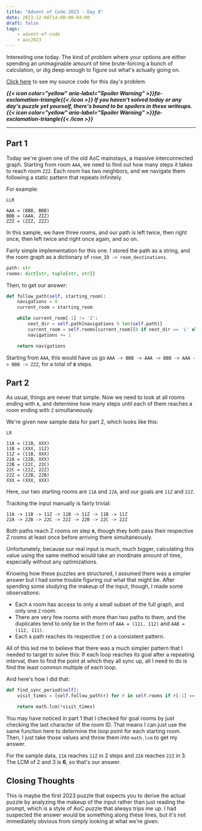 ```yaml
---
title: "Advent of Code 2023 - Day 8"
date: 2023-12-08T14:00:00-04:00
draft: false
tags:
    - advent-of-code
    - aoc2023
---
```


Interesting one today. The kind of problem where your options are either spending an unimaginable amount of time brute-forcing a bunch of calculation, or dig deep enough to figure out what's actually going on.

[Click here](https://github.com/Ratheronfire/advent-of-code/blob/master/year_2023/day-8.py) to see my source code for this day's problem.

***{{< icon color="yellow" aria-label="Spoiler Warning" >}}fa-exclamation-triangle{{< /icon >}} If you haven't solved today or any day's puzzle yet yourself, there's bound to be spoilers in these writeups. {{< icon color="yellow" aria-label="Spoiler Warning" >}}fa-exclamation-triangle{{< /icon >}}***

---

## Part 1

Today we're given one of the old AoC mainstays, a massive interconnected graph. Starting from room `AAA`, we need to find out how many steps it takes to reach room `ZZZ`. Each room has two neighbors, and we navigate them following a static pattern that repeats infinitely.

For example:

```
LLR

AAA = (BBB, BBB)
BBB = (AAA, ZZZ)
ZZZ = (ZZZ, ZZZ)
```

In this sample, we have three rooms, and our path is left twice, then right once, then left twice and right once again, and so on.

Fairly simple implementation for this one. I stored the path as a string, and the room graph as a dictionary of `room_ID -> room_destinations`.

```python
path: str
rooms: dict[str, tuple[str, str]]
```

Then, to get our answer:

```python
def follow_path(self, starting_room):
    navigations = 0
    current_room = starting_room

    while current_room[-1] != 'Z':
        next_dir = self.path[navigations % len(self.path)]
        current_room = self.rooms[current_room][0 if next_dir == 'L' else 1]
        navigations += 1

    return navigations
```

Starting from `AAA`, this would have us go `AAA -> BBB -> AAA -> BBB -> AAA -> BBB -> ZZZ`, for a total of **`6`** steps.

## Part 2

As usual, things are never that simple. Now we need to look at all rooms ending with `A`, and determine how many steps until each of them reaches a room ending with `Z` simultaneously.

We're given new sample data for part 2, which looks like this:

```
LR

11A = (11B, XXX)
11B = (XXX, 11Z)
11Z = (11B, XXX)
22A = (22B, XXX)
22B = (22C, 22C)
22C = (22Z, 22Z)
22Z = (22B, 22B)
XXX = (XXX, XXX)
```

Here, our two starting rooms are `11A` and `22A`, and our goals are `11Z` and `22Z`.

Tracking the input manually is fairly trivial:

```
11A -> 11B -> 11Z -> 11B -> 11Z -> 11B -> 11Z
22A -> 22B -> 22C -> 22Z -> 22B -> 22C -> 22Z
```

Both paths reach Z rooms on step **`6`**, though they both pass their respective Z rooms at least once before arriving there simultaneously.

Unfortunately, because our real input is much, much bigger, calculating this value using the same method would take an inordinate amount of time, especially without any optimizations.

Knowing how these puzzles are structured, I assumed there was a simpler answer but I had some trouble figuring out what that might be. After spending some studying the makeup of the input, though, I made some observations:

* Each `A` room has access to only a small subset of the full graph, and only one `Z` room.
* There are very few rooms with more than two paths to them, and the duplicates tend to only be in the form of `AAA = (111, 112)` and `AAB = (112, 111)`.
* Each `A` path reaches its respective `Z` on a consistent pattern.

All of this led me to believe that there was a much simpler pattern that I needed to target to solve this: If each loop reaches its goal after a repeating interval, then to find the point at which they all sync up, all I need to do is find the least common multiple of each loop.

And here's how I did that:

```python
def find_sync_period(self):
    visit_times = [self.follow_path(r) for r in self.rooms if r[-1] == 'A']

    return math.lcm(*visit_times)
```

You may have noticed in part 1 that I checked for goal rooms by just checking the last character of the room ID. That means I can just use the same function here to determine the loop point for each starting room. Then, I just take those values and throw them into `math.lcm` to get my answer.

For the sample data, `11A` reaches `11Z` in 2 steps and `22A` reaches `22Z` in 3. The LCM of 2 and 3 is **6**, so that's our answer.

## Closing Thoughts

This is maybe the first 2023 puzzle that expects you to derive the actual puzzle by analyzing the makeup of the input rather than just reading the prompt, which is a style of AoC puzzle that always trips me up. I had suspected the answer would be something along these lines, but it's not immediately obvious from simply looking at what we're given.